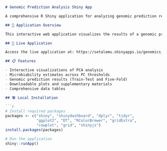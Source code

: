 ﻿```markdown
# Genomic Prediction Analysis Shiny App

A comprehensive R Shiny application for analyzing genomic prediction results in livestock, specifically focusing on methane emissions and feed efficiency traits in sheep using microbiome-enhanced genomic prediction models.

## 🎯 Application Overview

This interactive web application visualizes the results of a genomic prediction study that evaluated the effectiveness of Principal Component Analysis (PCA) in reducing microbiome dimensionality while retaining essential information for improving genomic predictions.

## 🚀 Live Application

Access the live application at: https://setalemu.shinyapps.io/genomics_app_deploy/

## 📋 Features

- Interactive visualizations of PCA analysis
- Microbiability estimates across PC thresholds  
- Genomic prediction results (Train-Test and Five-Fold)
- Downloadable plots and supplementary materials
- Comprehensive data tables

## 🛠️ Local Installation

```r
# Install required packages
packages <- c("shiny", "shinydashboard", "dplyr", "tidyr", 
              "ggplot2", "DT", "RColorBrewer", "gridExtra", 
              "cowplot", "grid", "shinyjs")
install.packages(packages)

# Run the application
shiny::runApp()
